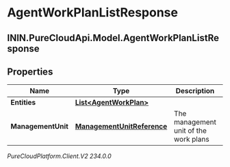 # AgentWorkPlanListResponse

## ININ.PureCloudApi.Model.AgentWorkPlanListResponse

## Properties

|Name | Type | Description | Notes|
|------------ | ------------- | ------------- | -------------|
| **Entities** | [**List&lt;AgentWorkPlan&gt;**](AgentWorkPlan) |  | [optional] |
| **ManagementUnit** | [**ManagementUnitReference**](ManagementUnitReference) | The management unit of the work plans | |



_PureCloudPlatform.Client.V2 234.0.0_
